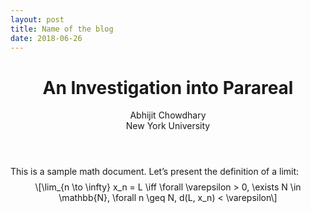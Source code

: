 ```yaml
---
layout: post
title: Name of the blog
date: 2018-06-26
---
```

<!DOCTYPE html>
<html xmlns="http://www.w3.org/1999/xhtml" lang="" xml:lang="">
<head>
  <meta charset="utf-8" />
  <meta name="generator" content="pandoc" />
  <meta name="viewport" content="width=device-width, initial-scale=1.0, user-scalable=yes" />
  <meta name="author" content="Abhijit Chowdhary New York University" />
  <title>An Investigation into Parareal</title>
  <style>
      code{white-space: pre-wrap;}
      span.smallcaps{font-variant: small-caps;}
      span.underline{text-decoration: underline;}
      div.column{display: inline-block; vertical-align: top; width: 50%;}
  </style>
  <script src="https://cdnjs.cloudflare.com/ajax/libs/mathjax/2.7.2/MathJax.js?config=TeX-AMS_CHTML-full" type="text/javascript"></script>
  <!--[if lt IE 9]>
    <script src="//cdnjs.cloudflare.com/ajax/libs/html5shiv/3.7.3/html5shiv-printshiv.min.js"></script>
  <![endif]-->
</head>
<body>
<header id="title-block-header">
<h1 class="title">An Investigation into Parareal</h1>
<p class="author">Abhijit Chowdhary<br />
New York University</p>
</header>
<p>This is a sample math document. Let’s present the definition of a limit: <span class="math display">\[\lim_{n \to \infty} x_n = L \iff \forall \varepsilon &gt; 0, \exists N \in
  \mathbb{N}, \forall n \geq N, d(L, x_n) &lt; \varepsilon\]</span></p>
</body>
</html>
